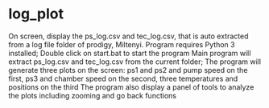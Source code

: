 # log_plot
On screen, display the ps_log.csv and tec_log.csv, that is auto extracted from a log file folder of prodigy, Miltenyi. 
Program requires Python 3 installed;
Double click on start.bat to start the program 
Main program will extract ps_log.csv and tec_log.csv from the current folder;
The program will generate three plots on the screen: ps1 and ps2 and pump speed on the first, ps3 and chamber speed on the second, three temperatures and positions on the third
The program also display a panel of tools to analyze the plots including zooming and go back functions
